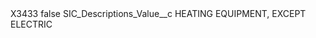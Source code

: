 <?xml version="1.0" encoding="UTF-8"?>
<CustomMetadata xmlns="http://soap.sforce.com/2006/04/metadata" xmlns:xsi="http://www.w3.org/2001/XMLSchema-instance" xmlns:xsd="http://www.w3.org/2001/XMLSchema">
    <label>X3433</label>
    <protected>false</protected>
    <values>
        <field>SIC_Descriptions_Value__c</field>
        <value xsi:type="xsd:string">HEATING EQUIPMENT, EXCEPT ELECTRIC</value>
    </values>
</CustomMetadata>
